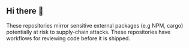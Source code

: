 ## Hi there 👋

These repositories mirror sensitive external packages (e.g NPM, cargo) potentially at risk to supply-chain attacks. These repositories have workflows for reviewing code before it is shipped.
